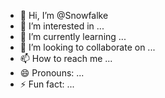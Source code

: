 - 👋 Hi, I’m @Snowfalke
- 👀 I’m interested in ...
- 🌱 I’m currently learning ...
- 💞️ I’m looking to collaborate on ...
- 📫 How to reach me ...
- 😄 Pronouns: ...
- ⚡ Fun fact: ...

<!---
Snowfalke/Snowfalke is a ✨ special ✨ repository because its `README.md` (this file) appears on your GitHub profile.
You can click the Preview link to take a look at your changes.
--->
